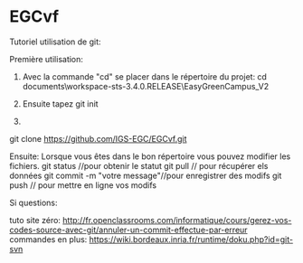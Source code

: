 EGCvf
=====
Tutoriel utilisation de git:


Première utilisation:
1) Avec la commande "cd" se placer dans le répertoire du projet:
cd documents\workspace-sts-3.4.0.RELEASE\EasyGreenCampus_V2

2) Ensuite tapez
git init

3)
git clone https://github.com/IGS-EGC/EGCvf.git


Ensuite:
Lorsque vous êtes dans le bon répertoire vous pouvez modifier les fichiers.
git status                   //pour obtenir le statut
git pull                     // pour récupérer els données
git commit -m "votre message"//pour enregistrer des modifs
git push                     // pour mettre en ligne vos modifs


Si questions: 

tuto site zéro:
http://fr.openclassrooms.com/informatique/cours/gerez-vos-codes-source-avec-git/annuler-un-commit-effectue-par-erreur
commandes en plus:
https://wiki.bordeaux.inria.fr/runtime/doku.php?id=git-svn
